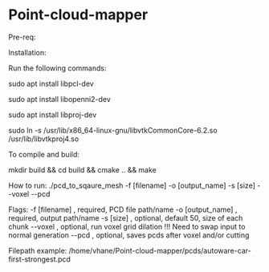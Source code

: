 # Point-cloud-mapper

Pre-req: 

Installation: 

Run the following commands: 

sudo apt install libpcl-dev

sudo apt install libopenni2-dev 

sudo apt install libproj-dev

sudo ln -s /usr/lib/x86_64-linux-gnu/libvtkCommonCore-6.2.so /usr/lib/libvtkproj4.so

To compile and build:  

mkdir build && cd build && cmake .. && make 




How to run:
./pcd_to_sqaure_mesh -f [filename] -o [output_name] -s [size] --voxel --pcd

Flags:
-f [filename] , required, PCD file path/name
-o [output_name] , required, output path/name
-s [size] , optional, default 50, size of each chunk 
--voxel , optional, run voxel grid dilation !!! Need to swap input to normal generation
--pcd , optional, saves pcds after voxel and/or cutting 

Filepath example: /home/vhane/Point-cloud-mapper/pcds/autoware-car-first-strongest.pcd
